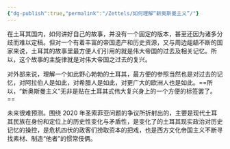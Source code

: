 ```yaml
---
{"dg-publish":true,"permalink":"/Zettels/如何理解“新奥斯曼主义”/"}
---
```



在土耳其国内，如何讲好自己的故事，并没有一个固定的版本，甚至还因为诸多分歧而难以定稿。但对一个有着丰富的帝国遗产和历史资源，又与周边龃龉不断的国家来说，土耳其的故事里最方便人们引用的就是伟大帝国的过去及相关记忆。所以，这个故事的主旋律就是对伟大帝国之过去的复兴。

对外部来说，理解一个如此野心勃勃的土耳其，最方便的参照当然也是对过去的记忆，对阿拉伯人是如此，对希腊人是如此，对更广大的欧洲人也是如此。==所以，“新奥斯曼主义”无非是贴在土耳其式伟大复兴身上的一个方便的标签罢了。==

未来很难预测。围绕 2020 年圣索菲亚问题的争议所折射出的，主要是现代土耳其民族在身份和定位上的历史性变化与矛盾性，是变化了的土耳其现实政治对历史记忆的操控，是危机四伏的政客们捞取资本的把戏，也是西方文化帝国主义不断寻找素材、制造“他者”的惯常伎俩。
